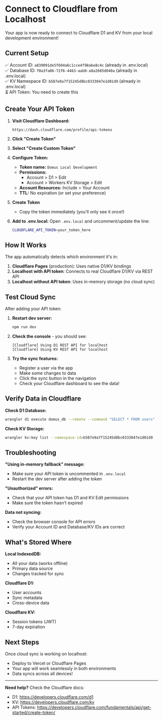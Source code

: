# Connect to Cloudflare from Localhost

Your app is now ready to connect to Cloudflare D1 and KV from your local development environment!

## Current Setup

✅ Account ID: `a839091de5f604a6c1cce4f98abe8c4c` (already in .env.local)  
✅ Database ID: `f0a3fa06-72f6-4463-aab0-a8a2685d040a` (already in .env.local)  
✅ KV Namespace ID: `b587e9a7f15245d8bc0333047e1d01d9` (already in .env.local)  
⏳ API Token: You need to create this

## Create Your API Token

1. **Visit Cloudflare Dashboard:**
   ```
   https://dash.cloudflare.com/profile/api-tokens
   ```

2. **Click "Create Token"**

3. **Select "Create Custom Token"**

4. **Configure Token:**
   - **Token name:** `Domus Local Development`
   - **Permissions:**
     - Account > D1 > Edit
     - Account > Workers KV Storage > Edit
   - **Account Resources:** Include > Your Account
   - **TTL:** No expiration (or set your preference)

5. **Create Token**
   - Copy the token immediately (you'll only see it once!)

6. **Add to .env.local:**
   Open `.env.local` and uncomment/update the line:
   ```bash
   CLOUDFLARE_API_TOKEN=your_token_here
   ```

## How It Works

The app automatically detects which environment it's in:

1. **Cloudflare Pages** (production): Uses native D1/KV bindings
2. **Localhost with API token**: Connects to real Cloudflare D1/KV via REST API
3. **Localhost without API token**: Uses in-memory storage (no cloud sync)

## Test Cloud Sync

After adding your API token:

1. **Restart dev server:**
   ```bash
   npm run dev
   ```

2. **Check the console** - you should see:
   ```
   [Cloudflare] Using D1 REST API for localhost
   [Cloudflare] Using KV REST API for localhost
   ```

3. **Try the sync features:**
   - Register a user via the app
   - Make some changes to data
   - Click the sync button in the navigation
   - Check your Cloudflare dashboard to see the data!

## Verify Data in Cloudflare

**Check D1 Database:**
```bash
wrangler d1 execute domus_db --remote --command "SELECT * FROM users"
```

**Check KV Storage:**
```bash
wrangler kv:key list --namespace-id=b587e9a7f15245d8bc0333047e1d01d9
```

## Troubleshooting

**"Using in-memory fallback" message:**
- Make sure your API token is uncommented in `.env.local`
- Restart the dev server after adding the token

**"Unauthorized" errors:**
- Check that your API token has D1 and KV Edit permissions
- Make sure the token hasn't expired

**Data not syncing:**
- Check the browser console for API errors
- Verify your Account ID and Database/KV IDs are correct

## What's Stored Where

**Local IndexedDB:**
- All your data (works offline)
- Primary data source
- Changes tracked for sync

**Cloudflare D1:**
- User accounts
- Sync metadata
- Cross-device data

**Cloudflare KV:**
- Session tokens (JWT)
- 7-day expiration

## Next Steps

Once cloud sync is working on localhost:
- Deploy to Vercel or Cloudflare Pages
- Your app will work seamlessly in both environments
- Data syncs across all devices!

---

**Need help?** Check the Cloudflare docs:
- D1: https://developers.cloudflare.com/d1
- KV: https://developers.cloudflare.com/kv
- API Tokens: https://developers.cloudflare.com/fundamentals/api/get-started/create-token/
